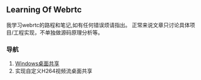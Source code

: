 ## Learning Of Webrtc

我学习webrtc的路程和笔记,如有任何错误烦请指出。
正常来说文章只讨论具体项目/工程实现，不单独做源码原理分析等。


### 导航
1. [Windows桌面共享](https://github.com/superlomo/LearningWebrtc.github.io/blob/gh-pages/1.%20window%E6%A1%8C%E9%9D%A2%E5%85%B1%E4%BA%AB/1.%20window%E6%A1%8C%E9%9D%A2%E5%85%B1%E4%BA%AB.md)
2. 实现自定义H264视频流桌面共享

